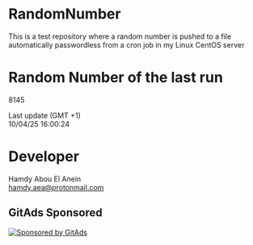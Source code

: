 # RandomNumber    
This is a test repository where a random number is pushed to a file automatically passwordless from a cron job in my Linux CentOS server    
# Random Number of the last run   
8145
      
Last update (GMT +1)    
10/04/25 16:00:24
# Developer    
Hamdy Abou El Anein   
hamdy.aea@protonmail.com
##  
##  
##  
##  
##  
## GitAds Sponsored   
[![Sponsored by GitAds](https://gitads.dev/v1/ad-serve?source=hamdyaea/gnu-coreutils-python@github)](https://gitads.dev/v1/ad-track?source=hamdyaea/gnu-coreutils-python@github)
<!-- GitAds-Verify: J7NMXBQSBAVVZVFPZO5UH8USUG1D1HCK -->
